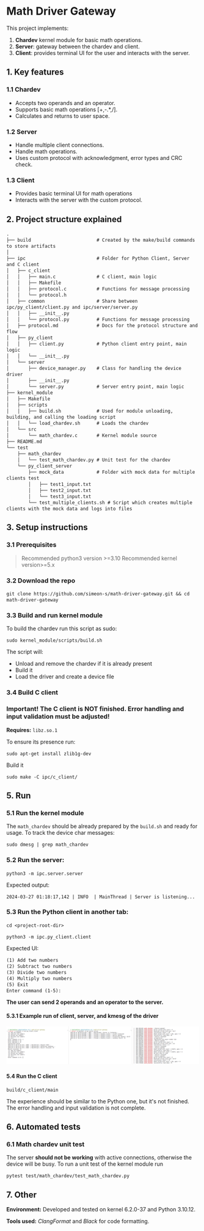 # Math Driver Gateway

This project implements:
1. **Chardev** kernel module for basic math operations.
2. **Server**: gateway between the chardev and client.
3. **Client**: provides terminal UI for the user and interacts with the server.

## 1. Key features
### 1.1 Chardev
- Accepts two operands and an operator.
- Supports basic math operations  [+,-.*,/].
- Calculates and returns to user space.

### 1.2 Server
- Handle multiple client connections.
- Handle math operations.
- Uses custom protocol with acknowledgment, error types and CRC check.

### 1.3 Client
- Provides basic terminal UI for math operations
- Interacts with the server with the custom protocol.

## 2. Project structure explained
```
.
├── build                        # Created by the make/build commands to store artifacts
│
├── ipc                          # Folder for Python Client, Server and C client
│   ├── c_client
│   │   ├── main.c               # C client, main logic
│   │   ├── Makefile
│   │   ├── protocol.c           # Functions for message processing
│   │   └── protocol.h
│   ├── common                   # Share between ipc/py_client/client.py and ipc/server/server.py
│   │   ├── __init__.py
│   │   └── protocol.py          # Functions for message processing
│   ├── protocol.md              # Docs for the protocol structure and flow
│   ├── py_client
│   │   ├── client.py            # Python client entry point, main logic
│   │   └── __init__.py
│   └── server                  
│       ├── device_manager.py    # Class for handling the device driver
│       ├── __init__.py
│       └── server.py            # Server entry point, main logic
├── kernel_module
│   ├── Makefile
│   ├── scripts
│   │   ├── build.sh             # Used for module unloading, building, and calling the loading script
│   │   └── load_chardev.sh      # Loads the chardev
│   └── src
│       └── math_chardev.c       # Kernel module source
├── README.md                  
└── test
    ├── math_chardev
    │   └── test_math_chardev.py # Unit test for the chardev 
    └── py_client_server
        ├── mock_data            # Folder with mock data for multiple clients test
        │   ├── test1_input.txt
        │   ├── test2_input.txt
        │   └── test3_input.txt
        └── test_multiple_clients.sh # Script which creates multiple clients with the mock data and logs into files
```

## 3. Setup instructions

### 3.1 Prerequisites
> Recommended python3 version >=3.10
> Recommended kernel version>=5.x


### 3.2 Download the repo
```console
git clone https://github.com/simeon-s/math-driver-gateway.git && cd math-driver-gateway
```

### 3.3 Build and run kernel module
To build the chardev run this script as sudo:
```
sudo kernel_module/scripts/build.sh
```
The script will:
- Unload and remove the chardev if it is already present
- Build it
- Load the driver and create a device file

### 3.4 Build C client
### Important! The C client is NOT finished. Error handling and input validation must be adjusted!
**Requires:** `libz.so.1`

To ensure its presence run:
```
sudo apt-get install zlib1g-dev
```
Build it
```
sudo make -C ipc/c_client/
```

## 5. Run

### 5.1 Run the kernel module
The `math_chardev` should be already prepared by the ``build.sh`` and ready for usage.
To track the device char messages:
```console
sudo dmesg | grep math_chardev
```

### 5.2 Run the server:
```
python3 -m ipc.server.server
```

Expected output:

```text
2024-03-27 01:18:17,142 | INFO  | MainThread | Server is listening...
```

### 5.3 Run the Python client in another tab:
```console
cd <project-root-dir>
```

```console
python3 -m ipc.py_client.client
```
Expected UI:
```text
(1) Add two numbers
(2) Subtract two numbers
(3) Divide two numbers
(4) Multiply two numbers
(5) Exit
Enter command (1-5):  
```
**The user can send 2 operands and an operator to the server.**
#### 5.3.1 Example run of client, server, and kmesg of the driver
[![Example run](./img/screenshot_01.png)](./img/screenshot_01.png)

#### 5.4 Run the C client
```console
build/c_client/main
```
The experience should be similar to the Python one, but it's not finished. The error handling and input validation is not complete.

## 6. Automated tests
### 6.1 Math chardev unit test
The server **should not be working** with active connections, otherwise the device will be busy.
To run a unit test of the kernel module run
```
pytest test/math_chardev/test_math_chardev.py
```


## 7. Other
**Environment:** Developed and tested on kernel 6.2.0-37 and Python 3.10.12.

**Tools used:** *ClangFormat* and *Black* for code formatting. 
